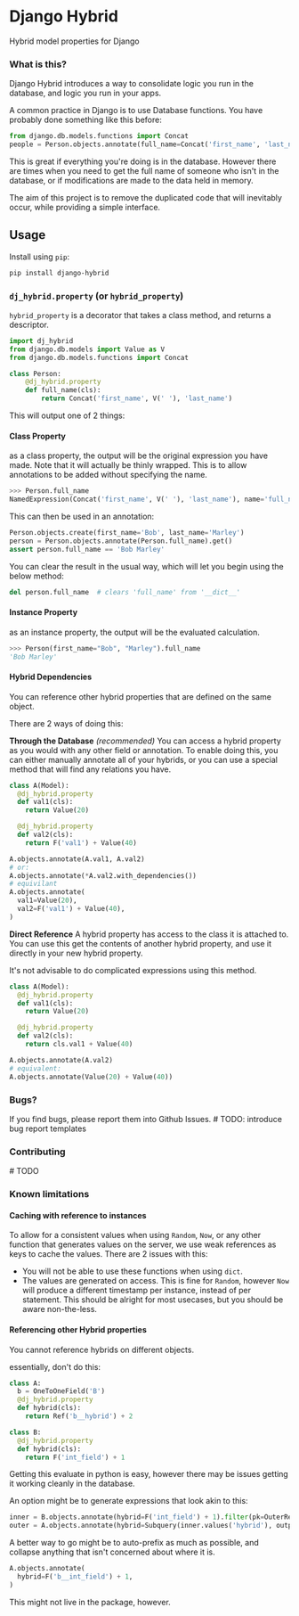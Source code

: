 # Django Hybrid

Hybrid model properties for Django


### What is this?
Django Hybrid introduces a way to consolidate logic you run in the database,
and logic you run in your apps.

A common practice in Django is to use Database functions. You have probably done
something like this before:

```python
from django.db.models.functions import Concat
people = Person.objects.annotate(full_name=Concat('first_name', 'last_name'))
```

This is great if everything you're doing is in the database. However there are times
when you need to get the full name of someone who isn't in the database, or if
modifications are made to the data held in memory.

The aim of this project is to remove the duplicated code that will inevitably occur,
while providing a simple interface.


## Usage
Install using `pip`:
```bash
pip install django-hybrid
```

### `dj_hybrid.property` (or `hybrid_property`)
`hybrid_property` is a decorator that takes a class method, and returns a descriptor.

```python
import dj_hybrid
from django.db.models import Value as V
from django.db.models.functions import Concat

class Person:
    @dj_hybrid.property
    def full_name(cls):
        return Concat('first_name', V(' '), 'last_name')
```

This will output one of 2 things:

#### Class Property
as a class property, the output will be the original expression you have made.
Note that it will actually be thinly wrapped. This is to allow annotations to be
added without specifying the name.
```python
>>> Person.full_name
NamedExpression(Concat('first_name', V(' '), 'last_name'), name='full_name')
```

This can then be used in an annotation:
```python
Person.objects.create(first_name='Bob', last_name='Marley')
person = Person.objects.annotate(Person.full_name).get()
assert person.full_name == 'Bob Marley'
```
You can clear the result in the usual way, which will let you begin using the below method:
```python
del person.full_name  # clears 'full_name' from '__dict__'
```

#### Instance Property
as an instance property, the output will be the evaluated calculation.
```python
>>> Person(first_name="Bob", "Marley").full_name
'Bob Marley'
```


#### Hybrid Dependencies
You can reference other hybrid properties that are defined on the same object.

There are 2 ways of doing this:

**Through the Database**  *(recommended)*
You can access a hybrid property as you would with any other field or annotation.
To enable doing this, you can either manually annotate all of your hybrids, or
you can use a special method that will find any relations you have.

```python
class A(Model):
  @dj_hybrid.property
  def val1(cls):
    return Value(20)

  @dj_hybrid.property
  def val2(cls):
    return F('val1') + Value(40)

A.objects.annotate(A.val1, A.val2)
# or:
A.objects.annotate(*A.val2.with_dependencies())
# equivilant
A.objects.annotate(
  val1=Value(20),
  val2=F('val1') + Value(40),
)
```

**Direct Reference**
A hybrid property has access to the class it is attached to. You can use this
get the contents of another hybrid property, and use it directly in your new hybrid property.

It's not advisable to do complicated expressions using this method.

```python
class A(Model):
  @dj_hybrid.property
  def val1(cls):
    return Value(20)

  @dj_hybrid.property
  def val2(cls):
    return cls.val1 + Value(40)

A.objects.annotate(A.val2)
# equivalent:
A.objects.annotate(Value(20) + Value(40))
```


### Bugs?
If you find bugs, please report them into Github Issues.
\# TODO: introduce bug report templates

### Contributing
\# TODO


### Known limitations

#### Caching with reference to instances
To allow for a consistent values when using `Random`, `Now`, or any other function that
generates values on the server, we use weak references as keys to cache the values.
There are 2 issues with this:
- You will not be able to use these functions when using `dict`.
- The values are generated on access. This is fine for `Random`, however
  `Now` will produce a different timestamp per instance, instead of per statement.
  This should be alright for most usecases, but you should be aware non-the-less.


#### Referencing other Hybrid properties
You cannot reference hybrids on different objects.

essentially, don't do this:
```python
class A:
  b = OneToOneField('B')
  @dj_hybrid.property
  def hybrid(cls):
    return Ref('b__hybrid') + 2

class B:
  @dj_hybrid.property
  def hybrid(cls):
    return F('int_field') + 1
```

Getting this evaluate in python is easy, however there may be issues
getting it working cleanly in the database.

An option might be to generate expressions that look akin to this:

```python
inner = B.objects.annotate(hybrid=F('int_field') + 1).filter(pk=OuterRef('b'))
outer = A.objects.annotate(hybrid=Subquery(inner.values('hybrid'), output_field=IntegerField()) + 2)
```

A better way to go might be to auto-prefix as much as possible, and collapse
anything that isn't concerned about where it is.
```python
A.objects.annotate(
  hybrid=F('b__int_field') + 1,
)
```

This might not live in the package, however.
